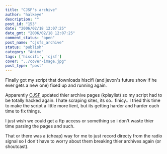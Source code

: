 ```yaml
---
title: "CJSF's archive"
author: "halkeye"
description: ""
post_id: "153"
date: "2006/02/18 12:07:25"
date_gmt: "2006/02/18 12:07:25"
comment_status: "open"
post_name: "cjsfs_archive"
status: "publish"
category: "Anime"
tags: ['hiscifi', 'cjsf']
cover: "../cover-image.jpg"
post_type: "post"
---
```


Finally got my script that downloads hiscifi (and jevon's future show if he ever gets a new one)
fixed up and running again.

Apparently [CJSF](http://www.cjsf.ca) updated thier archive pages (kplaylist) so my script had to be
totally hacked again. I hate scraping sites, its so.. finicy.. I tried this time to make the script a
little more lient, but its getting harder and harder each time to fix things.

I just wish we could get a ftp access or something so i don't waste thier time parsing the pages and such.

That or there was a (cheap) way for me to just record directy from the radio signal so I don't have
to worry about them breaking thier archives again (or shoutcast). 
